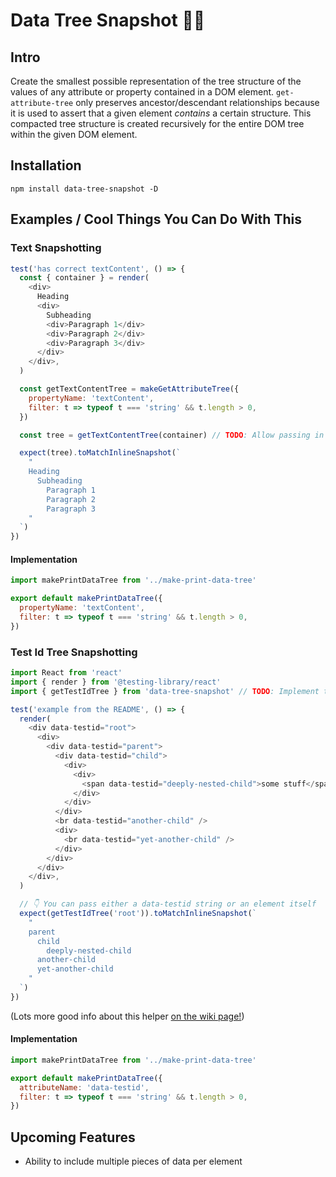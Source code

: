 # Data Tree Snapshot 🌳🤳

## Intro

Create the smallest possible representation of the tree structure of the values of any attribute or property contained in a DOM element. `get-attribute-tree` only preserves ancestor/descendant relationships because it is used to assert that a given element _contains_ a certain structure. This compacted tree structure is created recursively for the entire DOM tree within the given DOM element.

## Installation

```
npm install data-tree-snapshot -D
```

## Examples / Cool Things You Can Do With This

### Text Snapshotting

```js
test('has correct textContent', () => {
  const { container } = render(
    <div>
      Heading
      <div>
        Subheading
        <div>Paragraph 1</div>
        <div>Paragraph 2</div>
        <div>Paragraph 3</div>
      </div>
    </div>,
  )

  const getTextContentTree = makeGetAttributeTree({
    propertyName: 'textContent',
    filter: t => typeof t === 'string' && t.length > 0,
  })

  const tree = getTextContentTree(container) // TODO: Allow passing in a root selector func

  expect(tree).toMatchInlineSnapshot(`
    "
    Heading
      Subheading
        Paragraph 1
        Paragraph 2
        Paragraph 3
    "
  `)
})
```

#### Implementation

```js
import makePrintDataTree from '../make-print-data-tree'

export default makePrintDataTree({
  propertyName: 'textContent',
  filter: t => typeof t === 'string' && t.length > 0,
})
```

### Test Id Tree Snapshotting

```js
import React from 'react'
import { render } from '@testing-library/react'
import { getTestIdTree } from 'data-tree-snapshot' // TODO: Implement this and export it

test('example from the README', () => {
  render(
    <div data-testid="root">
      <div>
        <div data-testid="parent">
          <div data-testid="child">
            <div>
              <div>
                <span data-testid="deeply-nested-child">some stuff</span>
              </div>
            </div>
          </div>
          <br data-testid="another-child" />
          <div>
            <br data-testid="yet-another-child" />
          </div>
        </div>
      </div>
    </div>,
  )

  // 👇 You can pass either a data-testid string or an element itself
  expect(getTestIdTree('root')).toMatchInlineSnapshot(`
    "
    parent
      child
        deeply-nested-child
      another-child
      yet-another-child
    "
  `)
})
```

(Lots more good info about this helper [on the wiki page!](https://github.com/granmoe/data-tree-snapshot/wiki/printTestIdTree))

#### Implementation

```js
import makePrintDataTree from '../make-print-data-tree'

export default makePrintDataTree({
  attributeName: 'data-testid',
  filter: t => typeof t === 'string' && t.length > 0,
})
```

## Upcoming Features

- Ability to include multiple pieces of data per element
